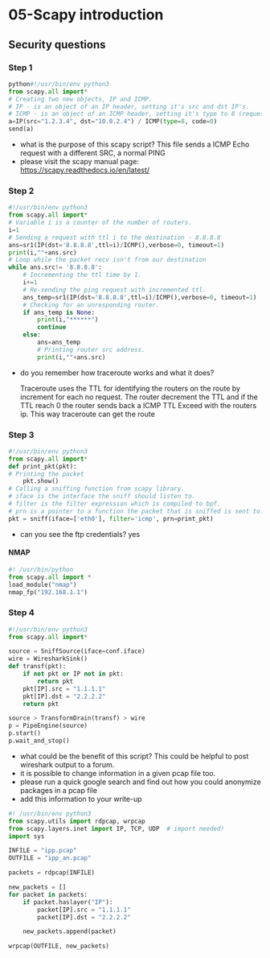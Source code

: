 # 05-Scapy introduction
## Security questions

### Step 1

```python
python#!/usr/bin/env python3
from scapy.all import*
# Creating two new objects, IP and ICMP.
# IP - is an object of an IP header, setting it's src and dst IP's.
# ICMP - is an object of an ICMP header, setting it's type to 8 (request).
a=IP(src="1.2.3.4", dst="10.0.2.4") / ICMP(type=8, code=0)
send(a)
```
- what is the purpose of this scapy script?
    This file sends a ICMP Echo request with a different SRC, a normal PING
- please visit the scapy manual page: https://scapy.readthedocs.io/en/latest/

### Step 2

```python
#!/usr/bin/env python3
from scapy.all import*
# Variable i is a counter of the number of routers.
i=1
# Sending a request with ttl i to the destination - 8.8.8.8
ans=sr1(IP(dst='8.8.8.8',ttl=i)/ICMP(),verbose=0, timeout=1)
print(i,""+ans.src)
# Loop while the packet recv isn't from our destination
while ans.src!= '8.8.8.8':
	# Incrementing the ttl time by 1.
	i+=1
	# Re-sending the ping request with incremented ttl.
	ans_temp=sr1(IP(dst='8.8.8.8',ttl=i)/ICMP(),verbose=0, timeout=1)
	# Checking for an unresponding router.
	if ans_temp is None: 
		print(i,"******")
		continue
	else:
		ans=ans_temp
		# Printing router src address.
		print(i,""+ans.src)

```

- do you remember how traceroute works and what it does?

    Traceroute uses the TTL for identifying the routers on the route by increment for each no request. The router decrement the TTL and if the TTL reach 0 the router sends back a ICMP TTL Exceed with the routers ip. This way traceroute can get the route
### Step 3

```python
#!/usr/bin/env python3
from scapy.all import*
def print_pkt(pkt):
# Printing the packet 
	pkt.show()
# Calling a sniffing function from scapy library.
# iface is the interface the sniff should listen to.
# filter is the filter expression which is compiled to bpf.
# prn is a pointer to a function the packet that is sniffed is sent to.
pkt = sniff(iface=['eth0'], filter='icmp', prn=print_pkt)
```
- can you see the ftp credentials? 
    yes

#### NMAP
```python
#! /usr/bin/python
from scapy.all import *
load_module("nmap")
nmap_fp("192.168.1.1")
```

### Step 4

```python
#!/usr/bin/env python3
from scapy.all import*

source = SniffSource(iface=conf.iface)
wire = WiresharkSink()
def transf(pkt):
    if not pkt or IP not in pkt:
        return pkt
    pkt[IP].src = "1.1.1.1"
    pkt[IP].dst = "2.2.2.2"
    return pkt

source > TransformDrain(transf) > wire
p = PipeEngine(source)
p.start()
p.wait_and_stop()
```

- what could be the benefit of this script?
    This could be helpful to post wireshark output to a forum.
- it is possible to change information in a given pcap file too.
- please run a quick google search and find out how you could anonymize packages in a pcap file
- add this information to your write-up

```python
#! /usr/bin/env python3
from scapy.utils import rdpcap, wrpcap
from scapy.layers.inet import IP, TCP, UDP  # import needed!
import sys

INFILE = "ipp.pcap"
OUTFILE = "ipp_an.pcap"

packets = rdpcap(INFILE)

new_packets = []
for packet in packets:
    if packet.haslayer("IP"):
        packet[IP].src = "1.1.1.1"
        packet[IP].dst = "2.2.2.2"

    new_packets.append(packet)

wrpcap(OUTFILE, new_packets)
```